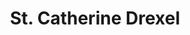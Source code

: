 ---
pid: ch711
title: St. Catherine Drexel
location_transcription: Near Drexel University/Basillica of Philadelphia
coordinates: "[-75.190849128398, 39.960214570567]"
zipcode: NJ08221
gen_neighborhood: 
neighborhood: 
outside_phl: Linwood NJ
age: '26'
age_range: 20-29
instagram: 
image_file_name: ch_711.jpg
proposal_transcription: Statue of Catherine Drexel by herself or helping the poor
topic: Person
topic_summary: '0'
type: Sculpture Statue
keywords_other: catherine drexel, charity, philanthropy
credit: Lea
image_labels: 
twitter: 
facebook: 
permalink: "/monuments/ch711/"
layout: item-page
---